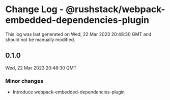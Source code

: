 # Change Log - @rushstack/webpack-embedded-dependencies-plugin

This log was last generated on Wed, 22 Mar 2023 20:48:30 GMT and should not be manually modified.

## 0.1.0
Wed, 22 Mar 2023 20:48:30 GMT

### Minor changes

- Introduce webpack-embedded-dependencies-plugin

